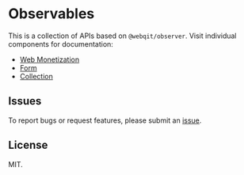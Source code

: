 # Observables

This is a collection of APIs based on `@webqit/observer`. Visit individual components for documentation:

+ [Web Monetization](https://github.com/onephrase/observables/tree/master/packages/webmonetization)
+ [Form](https://github.com/onephrase/observables/tree/master/packages/form)
+ [Collection](https://github.com/onephrase/observables/tree/master/packages/collection)

## Issues

To report bugs or request features, please submit an [issue](https://github.com/onephrase/observables/issues).

## License

MIT.
